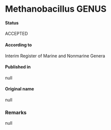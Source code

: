 # Methanobacillus GENUS

#### Status
ACCEPTED

#### According to
Interim Register of Marine and Nonmarine Genera

#### Published in
null

#### Original name
null

### Remarks
null